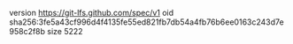 version https://git-lfs.github.com/spec/v1
oid sha256:3fe5a43cf996d4f4135fe55ed821fb7db54a4fb76b6ee0163c243d7e958c2f8b
size 5222
